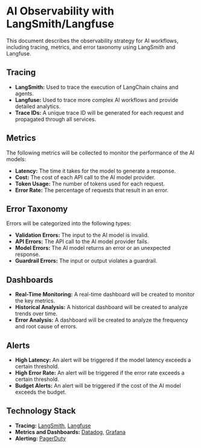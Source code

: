 # AI Observability with LangSmith/Langfuse

This document describes the observability strategy for AI workflows, including tracing, metrics, and error taxonomy using LangSmith and Langfuse.

## Tracing
- **LangSmith:** Used to trace the execution of LangChain chains and agents.
- **Langfuse:** Used to trace more complex AI workflows and provide detailed analytics.
- **Trace IDs:** A unique trace ID will be generated for each request and propagated through all services.

## Metrics
The following metrics will be collected to monitor the performance of the AI models:
- **Latency:** The time it takes for the model to generate a response.
- **Cost:** The cost of each API call to the AI model provider.
- **Token Usage:** The number of tokens used for each request.
- **Error Rate:** The percentage of requests that result in an error.

## Error Taxonomy
Errors will be categorized into the following types:
- **Validation Errors:** The input to the AI model is invalid.
- **API Errors:** The API call to the AI model provider fails.
- **Model Errors:** The AI model returns an error or an unexpected response.
- **Guardrail Errors:** The input or output violates a guardrail.

## Dashboards
- **Real-Time Monitoring:** A real-time dashboard will be created to monitor the key metrics.
- **Historical Analysis:** A historical dashboard will be created to analyze trends over time.
- **Error Analysis:** A dashboard will be created to analyze the frequency and root cause of errors.

## Alerts
- **High Latency:** An alert will be triggered if the model latency exceeds a certain threshold.
- **High Error Rate:** An alert will be triggered if the error rate exceeds a certain threshold.
- **Budget Alerts:** An alert will be triggered if the cost of the AI model exceeds the budget.

## Technology Stack
- **Tracing:** [LangSmith](https://www.langchain.com/langsmith), [Langfuse](https://langfuse.com/)
- **Metrics and Dashboards:** [Datadog](https://www.datadoghq.com/), [Grafana](https://grafana.com/)
- **Alerting:** [PagerDuty](https://www.pagerduty.com/)
